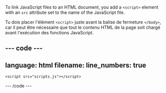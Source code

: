 To link JavaScript files to an HTML document, you add a `<script>` element with an `src` attribute set to the name of the JavaScript file.

Tu dois placer l'élément `<script>` juste avant la balise de fermeture `</body>`, car il peut être nécessaire que tout le contenu HTML de la page soit chargé avant l'exécution des fonctions JavaScript.

## --- code ---

language: html
filename:
line_numbers: true
-------------------------------------------------------

  <body>
    <!-- HTML content -->

```
<script src="scripts.js"></script>
```

  </body>

\--- /code ---
